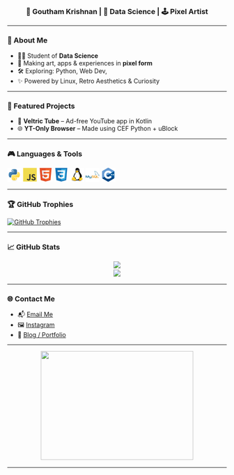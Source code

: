 

<h3 align="center">🎨 Goutham Krishnan | 🧠 Data Science | 🕹️ Pixel Artist</h3>

---


### 🌟 About Me

- 🧑‍🎓 Student of **Data Science**
- 🎨 Making art, apps & experiences in **pixel form**
- 🛠️ Exploring: Python, Web Dev,
- ✨ Powered by Linux, Retro Aesthetics & Curiosity

---

### 📂 Featured Projects

- 🎥 **Veltric Tube** – Ad-free YouTube app in Kotlin  
- 🌐 **YT-Only Browser** – Made using CEF Python + uBlock  

---

### 🎮 Languages & Tools

<p align="left">
  <img src="https://raw.githubusercontent.com/devicons/devicon/master/icons/python/python-original.svg" width="32"/>  
  <img src="https://raw.githubusercontent.com/devicons/devicon/master/icons/javascript/javascript-original.svg" width="32"/>
  <img src="https://raw.githubusercontent.com/devicons/devicon/master/icons/html5/html5-original.svg" width="32"/>
  <img src="https://raw.githubusercontent.com/devicons/devicon/master/icons/css3/css3-original.svg" width="32"/>
  <img src="https://raw.githubusercontent.com/devicons/devicon/master/icons/linux/linux-original.svg" width="32"/>
  <img src="https://raw.githubusercontent.com/devicons/devicon/master/icons/mysql/mysql-original-wordmark.svg" width="32"/>
  <img src="https://raw.githubusercontent.com/devicons/devicon/master/icons/cplusplus/cplusplus-original.svg" width="32"/>
</p>

---

### 🏆 GitHub Trophies

<a href="https://github.com/ryo-ma/github-profile-trophy">
  <img src="https://github-profile-trophy.vercel.app/?username=thegkr&theme=radical&margin-w=10&margin-h=10" alt="GitHub Trophies"/>
</a>

---

### 📈 GitHub Stats

<p align="center">
  <img src="https://github-readme-stats.vercel.app/api?username=thegkr&show_icons=true&theme=tokyonight" />
  <br>
  <img src="https://github-readme-stats.vercel.app/api/top-langs/?username=thegkr&layout=compact&theme=tokyonight" />
</p>

---

### 🌐 Contact Me

- 📬 [Email Me](mailto:gkroo7@protonmail.com)
- 🖼️ [Instagram](https://instagram.com/mr.amoz_)
- 📝 [Blog / Portfolio](https://gkspace.vercel.app)

---

<p align="center">
  <img src="main.gif" width="350" height="250">
</p>

---


